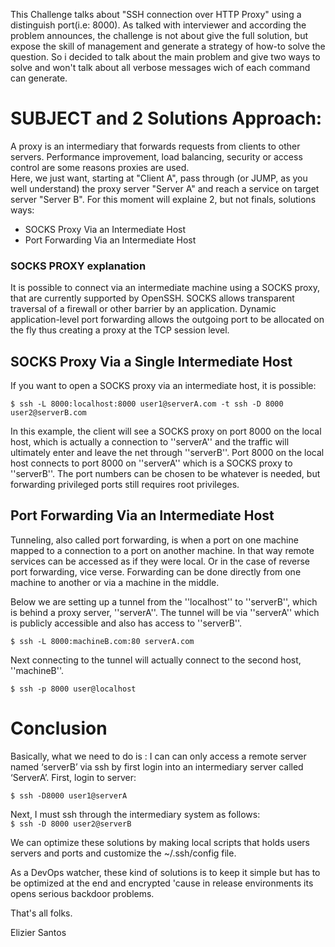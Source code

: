 This Challenge talks about  "SSH connection over HTTP Proxy" using a distinguish port(i.e: 8000).
As talked with interviewer and according the problem announces, the challenge is not about give the full solution, but expose the skill of management and generate a strategy of how-to solve the question. So i decided to talk about the main problem and give two ways to solve and won't talk about all verbose messages wich of each command can generate.

# SUBJECT and 2 Solutions Approach:

A proxy is an intermediary that forwards requests from clients to other servers.  Performance improvement, load balancing, security or access control are some reasons proxies are used.  
Here, we just want, starting at "Client A", pass through (or JUMP, as you well understand) the proxy server "Server A" and reach a service on target server "Server B".
For this moment will explaine 2, but not finals, solutions ways:
- SOCKS Proxy Via an Intermediate Host
- Port Forwarding Via an Intermediate Host


### SOCKS PROXY explanation

It is possible to connect via an intermediate machine using a SOCKS proxy,  that are currently supported by OpenSSH.  SOCKS allows transparent traversal of a firewall or other barrier by an application. Dynamic application-level port forwarding allows the outgoing port to be allocated on the fly thus creating a proxy at the TCP session level.  


## SOCKS Proxy Via a Single Intermediate Host

If you want to open a SOCKS proxy via an intermediate host, it is possible:


`$ ssh -L 8000:localhost:8000 user1@serverA.com -t ssh -D 8000 user2@serverB.com`


In this example, the client will see a SOCKS proxy on port 8000 on the local host, which is actually a connection to ''serverA'' and the traffic will ultimately enter and leave the net through ''serverB''.  Port 8000 on the local host connects to port 8000 on ''serverA'' which is a SOCKS proxy to ''serverB''.  The port numbers can be chosen to be whatever is needed, but forwarding privileged ports still requires root privileges.

## Port Forwarding Via an Intermediate Host

Tunneling, also called port forwarding, is when a port on one machine mapped to a connection to a port on another machine.  In that way remote services can be accessed as if they were local.  Or in the case of reverse port forwarding, vice verse.  Forwarding can be done directly from one machine to another or via a machine in the middle.  

Below we are setting up a tunnel from the ''localhost'' to ''serverB'', which is behind a proxy server, ''serverA''.  The tunnel will be via ''serverA'' which is publicly accessible and also has access to ''serverB''.


`$ ssh -L 8000:machineB.com:80 serverA.com`


Next connecting to the tunnel will actually connect to the second host, ''machineB''.


`$ ssh -p 8000 user@localhost`


# Conclusion

Basically, what we need to do is :
I can can only access a remote server named ‘serverB’ via ssh by first login into an intermediary server called ‘ServerA’. First, login to server:  

`$ ssh -D8000 user1@serverA`  

Next, I must ssh through the intermediary system as follows:  
`$ ssh -D 8000 user2@serverB`

We can optimize these solutions by making local scripts that holds users servers and ports and customize the ~/.ssh/config file.

As a DevOps watcher, these kind of solutions is to keep it simple but has to be optimized at the end and encrypted 'cause in release environments its opens serious backdoor problems. 

That's all folks.

Elizier Santos 
